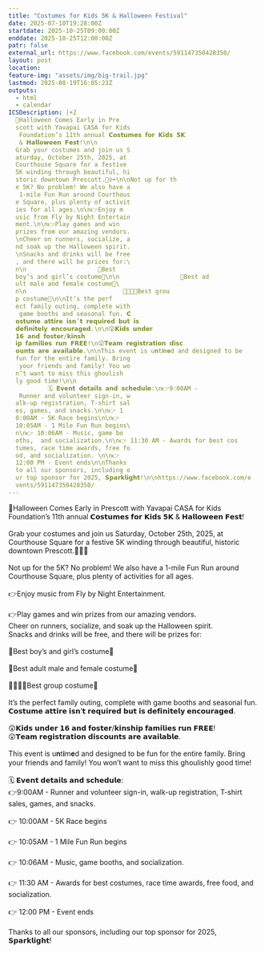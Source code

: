 ```yaml
---
title: "Costumes for Kids 5K & Halloween Festival"
date: 2025-07-10T19:28:00Z
startdate: 2025-10-25T09:00:00Z
enddate: 2025-10-25T12:00:00Z
patr: false
external_url: https://www.facebook.com/events/591147350428350/
layout: post
location: 
feature-img: "assets/img/big-trail.jpg"
lastmod: 2025-08-19T16:05:23Z
outputs:
  - html
  - calendar
ICSDescription: |+2
  🎃Halloween Comes Early in Pre  scott with Yavapai CASA for Kids   Foundation’s 11th annual 𝗖𝗼𝘀𝘁𝘂𝗺𝗲𝘀 𝗳𝗼𝗿 𝗞𝗶𝗱𝘀 𝟱𝗞   & 𝗛𝗮𝗹𝗹𝗼𝘄𝗲𝗲𝗻 𝗙𝗲𝘀𝘁!\n\n  Grab your costumes and join us S  aturday, October 25th, 2025, at   Courthouse Square for a festive   5K winding through beautiful, hi  storic downtown Prescott.🏃‍♀️‍➡️\n\nNot up for th  e 5K? No problem! We also have a   1-mile Fun Run around Courthous  e Square, plus plenty of activit  ies for all ages.\n\n👉Enjoy m  usic from Fly by Night Entertain  ment.\n\n👉Play games and win   prizes from our amazing vendors.  \nCheer on runners, socialize, a  nd soak up the Halloween spirit.  \nSnacks and drinks will be free  , and there will be prizes for:\  n\n                    👦Best   boy’s and girl’s costume👧\n\n                 👨Best ad  ult male and female costume👩\  n\n                           👨‍👩‍👧‍👦Best grou  p costume🎉\n\nIt’s the perf  ect family outing, complete with   game booths and seasonal fun. 𝗖  𝗼𝘀𝘁𝘂𝗺𝗲 𝗮𝘁𝘁𝗶𝗿𝗲 𝗶𝘀𝗻’𝘁 𝗿𝗲𝗾𝘂𝗶𝗿𝗲𝗱 𝗯𝘂𝘁 𝗶𝘀   𝗱𝗲𝗳𝗶𝗻𝗶𝘁𝗲𝗹𝘆 𝗲𝗻𝗰𝗼𝘂𝗿𝗮𝗴𝗲𝗱.\n\n😲𝗞𝗶𝗱𝘀 𝘂𝗻𝗱𝗲𝗿   𝟭𝟲 𝗮𝗻𝗱 𝗳𝗼𝘀𝘁𝗲𝗿/𝗸𝗶𝗻𝘀𝗵  𝗶𝗽 𝗳𝗮𝗺𝗶𝗹𝗶𝗲𝘀 𝗿𝘂𝗻 𝗙𝗥𝗘𝗘!\n😲𝗧𝗲𝗮𝗺 𝗿𝗲𝗴𝗶𝘀𝘁𝗿𝗮𝘁𝗶𝗼𝗻 𝗱𝗶𝘀𝗰  𝗼𝘂𝗻𝘁𝘀 𝗮𝗿𝗲 𝗮𝘃𝗮𝗶𝗹𝗮𝗯𝗹𝗲.\n\nThis event is u𝐧t𝐢m𝐞d and designed to be   fun for the entire family. Bring   your friends and family! You wo  n’t want to miss this ghoulish  ly good time!\n\n                          🗓️ 𝗘𝘃𝗲𝗻𝘁 𝗱𝗲𝘁𝗮𝗶𝗹𝘀 𝗮𝗻𝗱 𝘀𝗰𝗵𝗲𝗱𝘂𝗹𝗲:\n👉9:00AM -    Runner and volunteer sign-in, w  alk-up registration, T-shirt sal  es, games, and snacks.\n\n👉 1  0:00AM - 5K Race begins\n\n👉   10:05AM - 1 Mile Fun Run begins\  n\n👉 10:06AM - Music, game bo  oths,  and socialization.\n\n👉 11:30 AM - Awards for best cos  tumes, race time awards, free fo  od, and socialization. \n\n👉   12:00 PM - Event ends\n\nThanks   to all our sponsors, including o  ur top sponsor for 2025, 𝗦𝗽𝗮𝗿𝗸𝗹𝗶𝗴𝗵𝘁!\n\nhttps://www.facebook.com/e  vents/591147350428350/
---
```


🎃Halloween Comes Early in Prescott with Yavapai CASA for Kids Foundation’s 11th annual 𝗖𝗼𝘀𝘁𝘂𝗺𝗲𝘀 𝗳𝗼𝗿 𝗞𝗶𝗱𝘀 𝟱𝗞 & 𝗛𝗮𝗹𝗹𝗼𝘄𝗲𝗲𝗻 𝗙𝗲𝘀𝘁!<br>
  <br>
  Grab your costumes and join us Saturday, October 25th, 2025, at Courthouse Square for a festive 5K winding through beautiful, historic downtown Prescott.🏃‍♀️‍➡️<br>
  <br>
  Not up for the 5K? No problem! We also have a 1-mile Fun Run around Courthouse Square, plus plenty of activities for all ages.<br>
  <br>
  👉Enjoy music from Fly by Night Entertainment.<br>
  <br>
  👉Play games and win prizes from our amazing vendors.<br>
  Cheer on runners, socialize, and soak up the Halloween spirit.<br>
  Snacks and drinks will be free, and there will be prizes for&#58;<br>
  <br>
                      👦Best boy’s and girl’s costume👧<br>
  <br>
                   👨Best adult male and female costume👩<br>
  <br>
                             👨‍👩‍👧‍👦Best group costume🎉<br>
  <br>
  It’s the perfect family outing, complete with game booths and seasonal fun. 𝗖𝗼𝘀𝘁𝘂𝗺𝗲 𝗮𝘁𝘁𝗶𝗿𝗲 𝗶𝘀𝗻’𝘁 𝗿𝗲𝗾𝘂𝗶𝗿𝗲𝗱 𝗯𝘂𝘁 𝗶𝘀 𝗱𝗲𝗳𝗶𝗻𝗶𝘁𝗲𝗹𝘆 𝗲𝗻𝗰𝗼𝘂𝗿𝗮𝗴𝗲𝗱.<br>
  <br>
  😲𝗞𝗶𝗱𝘀 𝘂𝗻𝗱𝗲𝗿 𝟭𝟲 𝗮𝗻𝗱 𝗳𝗼𝘀𝘁𝗲𝗿/𝗸𝗶𝗻𝘀𝗵𝗶𝗽 𝗳𝗮𝗺𝗶𝗹𝗶𝗲𝘀 𝗿𝘂𝗻 𝗙𝗥𝗘𝗘!<br>
  😲𝗧𝗲𝗮𝗺 𝗿𝗲𝗴𝗶𝘀𝘁𝗿𝗮𝘁𝗶𝗼𝗻 𝗱𝗶𝘀𝗰𝗼𝘂𝗻𝘁𝘀 𝗮𝗿𝗲 𝗮𝘃𝗮𝗶𝗹𝗮𝗯𝗹𝗲.<br>
  <br>
  This event is u𝐧t𝐢m𝐞d and designed to be fun for the entire family. Bring your friends and family! You won’t want to miss this ghoulishly good time!<br>
  <br>
                          🗓️ 𝗘𝘃𝗲𝗻𝘁 𝗱𝗲𝘁𝗮𝗶𝗹𝘀 𝗮𝗻𝗱 𝘀𝗰𝗵𝗲𝗱𝘂𝗹𝗲&#58;<br>
  👉9&#58;00AM -  Runner and volunteer sign-in, walk-up registration, T-shirt sales, games, and snacks.<br>
  <br>
  👉 10&#58;00AM - 5K Race begins<br>
  <br>
  👉 10&#58;05AM - 1 Mile Fun Run begins<br>
  <br>
  👉 10&#58;06AM - Music, game booths,  and socialization.<br>
  <br>
  👉 11&#58;30 AM - Awards for best costumes, race time awards, free food, and socialization. <br>
  <br>
  👉 12&#58;00 PM - Event ends<br>
  <br>
  Thanks to all our sponsors, including our top sponsor for 2025, 𝗦𝗽𝗮𝗿𝗸𝗹𝗶𝗴𝗵𝘁!<br>
  <br>
  

